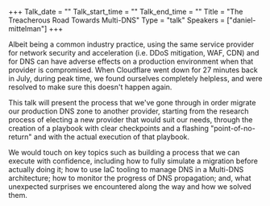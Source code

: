 +++
Talk_date = ""
Talk_start_time = ""
Talk_end_time = ""
Title = "The Treacherous Road Towards Multi-DNS"
Type = "talk"
Speakers = ["daniel-mittelman"]
+++

Albeit being a common industry practice, using the same service provider for network security and acceleration (i.e. DDoS mitigation, WAF, CDN) and for DNS can have adverse effects on a production environment when that provider is compromised. When Cloudflare went down for 27 minutes back in July, during peak time, we found ourselves completely helpless, and were resolved to make sure this doesn't happen again.

This talk will present the process that we've gone through in order migrate our production DNS zone to another provider, starting from the research process of electing a new provider that would suit our needs, through the creation of a playbook with clear checkpoints and a flashing "point-of-no-return" and with the actual execution of that playbook.

We would touch on key topics such as building a process that we can execute with confidence, including how to fully simulate a migration before actually doing it; how to use IaC tooling to manage DNS in a Multi-DNS architecture; how to monitor the progress of DNS propagation; and, what unexpected surprises we encountered along the way and how we solved them.
